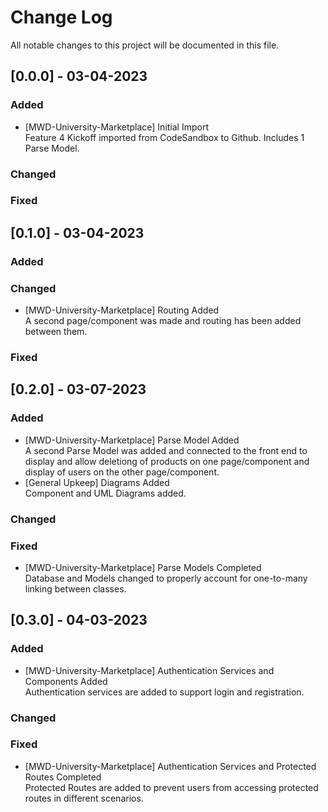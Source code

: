 
# Change Log
All notable changes to this project will be documented in this file.

## [0.0.0] - 03-04-2023
 
### Added
- [MWD-University-Marketplace] Initial Import<br />
  Feature 4 Kickoff imported from CodeSandbox to Github. Includes 1 Parse Model.
 
### Changed
 
### Fixed
 
## [0.1.0] - 03-04-2023
 
### Added
 
### Changed
  - [MWD-University-Marketplace] Routing Added<br />
    A second page/component was made and routing has been added between them.
 
### Fixed
 
## [0.2.0] - 03-07-2023
 
### Added
  - [MWD-University-Marketplace] Parse Model Added<br />
    A second Parse Model was added and connected to the front end to display and allow deletiong of products on one page/component and display of users on the other page/component.
  - [General Upkeep] Diagrams Added<br />
    Component and UML Diagrams added.
   
### Changed
 
### Fixed
  - [MWD-University-Marketplace] Parse Models Completed<br />
    Database and Models changed to properly account for one-to-many linking between classes.

## [0.3.0] - 04-03-2023
 
### Added
  - [MWD-University-Marketplace] Authentication Services and Components Added<br />
    Authentication services are added to support login and registration.
   
### Changed
 
### Fixed
  - [MWD-University-Marketplace] Authentication Services and Protected Routes Completed<br />
    Protected Routes are added to prevent users from accessing protected routes in different scenarios. 

